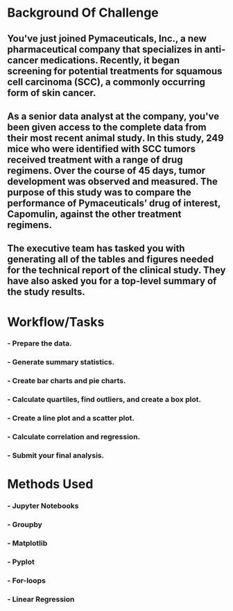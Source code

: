 # Background Of Challenge
## You've just joined Pymaceuticals, Inc., a new pharmaceutical company that specializes in anti-cancer medications. Recently, it began screening for potential treatments for squamous cell carcinoma (SCC), a commonly occurring form of skin cancer.

## As a senior data analyst at the company, you've been given access to the complete data from their most recent animal study. In this study, 249 mice who were identified with SCC tumors received treatment with a range of drug regimens. Over the course of 45 days, tumor development was observed and measured. The purpose of this study was to compare the performance of Pymaceuticals’ drug of interest, Capomulin, against the other treatment regimens.

## The executive team has tasked you with generating all of the tables and figures needed for the technical report of the clinical study. They have also asked you for a top-level summary of the study results.

# Workflow/Tasks

### - Prepare the data.

### - Generate summary statistics.

### - Create bar charts and pie charts.

### - Calculate quartiles, find outliers, and create a box plot.

### - Create a line plot and a scatter plot.

### - Calculate correlation and regression.

### - Submit your final analysis.


# Methods Used

### - Jupyter Notebooks 
### - Groupby
### - Matplotlib
### - Pyplot
### - For-loops
### - Linear Regression